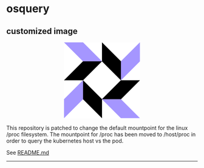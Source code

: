 # osquery
## customized image

<p align="center">
<img alt="osquery logo" width="200"
src="https://github.com/facebook/osquery/raw/master/docs/img/logo-2x-dark.png" />
</p>

This repository is patched to change the default mountpoint for the linux /proc filesystem.
The mountpoint for /proc has been moved to /host/proc in order to query the kubernetes host vs the pod.

See [README.md](./README.md.old)

---
